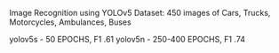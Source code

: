Image Recognition using YOLOv5
Dataset: 450 images of Cars, Trucks, Motorcycles, Ambulances, Buses

yolov5s - 50 EPOCHS, F1 .61
yolov5n - 250-400 EPOCHS, F1 .74
